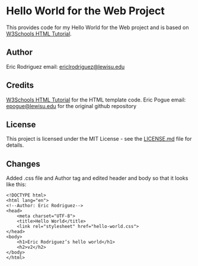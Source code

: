 # Hello World for the Web Project
This provides code for my Hello World for the Web project and is based on 
[W3Schools HTML Tutorial](https://www.w3schools.com/html/). 

## Author
Eric Rodriguez email: ericlrodriguez@lewisu.edu

## Credits
[W3Schools HTML Tutorial](https://www.w3schools.com/html/) for the HTML template code.
Eric Pogue email: [epogue@lewisu.edu](mailto:epogue@lewisu.edu) for the original github repository
## License
This project is licensed under the MIT License - see the [LICENSE.md](LICENSE) file for details.

## Changes
Added .css file and Author tag and edited header and body so that it looks like this:
```
<!DOCTYPE html>
<html lang="en">
<!--Author: Eric Rodriguez-->
<head>
    <meta charset="UTF-8">
    <title>Hello World</title>
    <link rel="stylesheet" href="hello-world.css">
</head>
<body>
    <h1>Eric Rodriguez’s hello world</h1>
    <h2>v2</h2>
</body>
</html>
